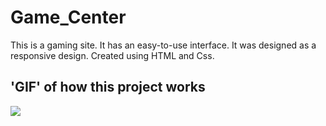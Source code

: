 # Game_Center

This is a gaming site. It has an easy-to-use interface. It was designed as a responsive design. Created using HTML and Css.



<h2> 'GIF' of how this project works </h2>

![](GameCenter.gif)

